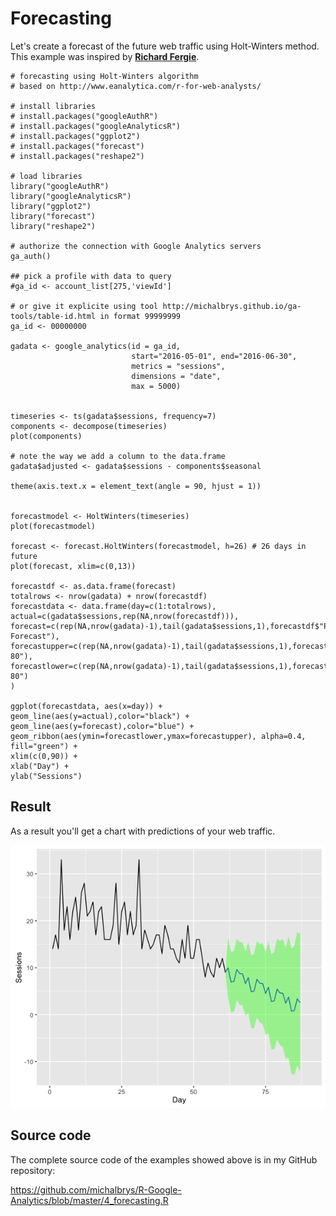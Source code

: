 # Forecasting

Let's create a forecast of the future web traffic using Holt-Winters method. This example was inspired by [**Richard Fergie**](http://www.eanalytica.com/r-for-web-analysts/).

```
# forecasting using Holt-Winters algorithm
# based on http://www.eanalytica.com/r-for-web-analysts/

# install libraries
# install.packages("googleAuthR")
# install.packages("googleAnalyticsR")
# install.packages("ggplot2")
# install.packages("forecast")
# install.packages("reshape2")

# load libraries
library("googleAuthR")
library("googleAnalyticsR")
library("ggplot2")
library("forecast")
library("reshape2")

# authorize the connection with Google Analytics servers
ga_auth()

## pick a profile with data to query
#ga_id <- account_list[275,'viewId']

# or give it explicite using tool http://michalbrys.github.io/ga-tools/table-id.html in format 99999999
ga_id <- 00000000

gadata <- google_analytics(id = ga_id, 
                           start="2016-05-01", end="2016-06-30",
                           metrics = "sessions", 
                           dimensions = "date",
                           max = 5000)


timeseries <- ts(gadata$sessions, frequency=7)
components <- decompose(timeseries)
plot(components)

# note the way we add a column to the data.frame
gadata$adjusted <- gadata$sessions - components$seasonal

theme(axis.text.x = element_text(angle = 90, hjust = 1))


forecastmodel <- HoltWinters(timeseries)
plot(forecastmodel)

forecast <- forecast.HoltWinters(forecastmodel, h=26) # 26 days in future
plot(forecast, xlim=c(0,13))

forecastdf <- as.data.frame(forecast)
totalrows <- nrow(gadata) + nrow(forecastdf)
forecastdata <- data.frame(day=c(1:totalrows),
actual=c(gadata$sessions,rep(NA,nrow(forecastdf))),
forecast=c(rep(NA,nrow(gadata)-1),tail(gadata$sessions,1),forecastdf$"Point Forecast"),
forecastupper=c(rep(NA,nrow(gadata)-1),tail(gadata$sessions,1),forecastdf$"Hi 80"),
forecastlower=c(rep(NA,nrow(gadata)-1),tail(gadata$sessions,1),forecastdf$"Lo 80")
)

ggplot(forecastdata, aes(x=day)) +
geom_line(aes(y=actual),color="black") +
geom_line(aes(y=forecast),color="blue") +
geom_ribbon(aes(ymin=forecastlower,ymax=forecastupper), alpha=0.4, fill="green") +
xlim(c(0,90)) +
xlab("Day") +
ylab("Sessions")
```

## Result

As a result you'll get a chart with predictions of your web traffic.

![](/assets/forecasting-chart.png)

## Source code

The complete source code of the examples showed above is in my GitHub repository:

[https:\/\/github.com\/michalbrys\/R-Google-Analytics\/blob\/master\/4\_forecasting.R](https://github.com/michalbrys/R-Google-Analytics/blob/master/4_forecasting.R)

